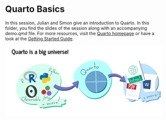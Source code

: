# Quarto Basics

In this session, Julian and Simon give an introduction to Quarto. In this folder, you find the slides of the session along with an accompanying demo.qmd file. For more resources, visit the [Quarto homepage](https://quarto.org/) or have a look at the [Getting Started Guide](https://jthomasmock.github.io/quarto-2hr-webinar/).

![](slides/figures/universe.png)
